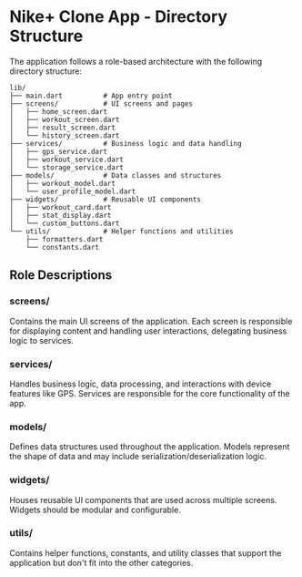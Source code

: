 # Nike+ Clone App - Directory Structure

The application follows a role-based architecture with the following directory structure:

```
lib/
├── main.dart          # App entry point
├── screens/           # UI screens and pages
│   ├── home_screen.dart
│   ├── workout_screen.dart
│   ├── result_screen.dart
│   └── history_screen.dart
├── services/          # Business logic and data handling
│   ├── gps_service.dart
│   ├── workout_service.dart
│   └── storage_service.dart
├── models/            # Data classes and structures
│   ├── workout_model.dart
│   └── user_profile_model.dart
├── widgets/           # Reusable UI components
│   ├── workout_card.dart
│   ├── stat_display.dart
│   └── custom_buttons.dart
└── utils/             # Helper functions and utilities
    ├── formatters.dart
    └── constants.dart
```

## Role Descriptions

### screens/
Contains the main UI screens of the application. Each screen is responsible for displaying content and handling user interactions, delegating business logic to services.

### services/
Handles business logic, data processing, and interactions with device features like GPS. Services are responsible for the core functionality of the app.

### models/
Defines data structures used throughout the application. Models represent the shape of data and may include serialization/deserialization logic.

### widgets/
Houses reusable UI components that are used across multiple screens. Widgets should be modular and configurable.

### utils/
Contains helper functions, constants, and utility classes that support the application but don't fit into the other categories.
